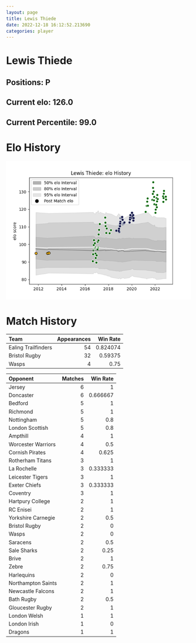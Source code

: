 ```yaml
---  
layout: page  
title: Lewis Thiede  
date: 2022-12-18 16:12:52.213690  
categories: player  
---
```

# Lewis Thiede

## Positions: P

## Current elo: 126.0

## Current Percentile: 99.0

# Elo History


![elo history](history_LewisThiede.png)
# Match History


| Team                |   Appearances |   Win Rate |
|:--------------------|--------------:|-----------:|
| Ealing Trailfinders |            54 |   0.824074 |
| Bristol Rugby       |            32 |   0.59375  |
| Wasps               |             4 |   0.75     |

| Opponent           |   Matches |   Win Rate |
|:-------------------|----------:|-----------:|
| Jersey             |         6 |   1        |
| Doncaster          |         6 |   0.666667 |
| Bedford            |         5 |   1        |
| Richmond           |         5 |   1        |
| Nottingham         |         5 |   0.8      |
| London Scottish    |         5 |   0.8      |
| Ampthill           |         4 |   1        |
| Worcester Warriors |         4 |   0.5      |
| Cornish Pirates    |         4 |   0.625    |
| Rotherham Titans   |         3 |   1        |
| La Rochelle        |         3 |   0.333333 |
| Leicester Tigers   |         3 |   1        |
| Exeter Chiefs      |         3 |   0.333333 |
| Coventry           |         3 |   1        |
| Hartpury College   |         2 |   1        |
| RC Enisei          |         2 |   1        |
| Yorkshire Carnegie |         2 |   0.5      |
| Bristol Rugby      |         2 |   0        |
| Wasps              |         2 |   0        |
| Saracens           |         2 |   0.5      |
| Sale Sharks        |         2 |   0.25     |
| Brive              |         2 |   1        |
| Zebre              |         2 |   0.75     |
| Harlequins         |         2 |   0        |
| Northampton Saints |         2 |   1        |
| Newcastle Falcons  |         2 |   1        |
| Bath Rugby         |         2 |   0.5      |
| Gloucester Rugby   |         2 |   1        |
| London Welsh       |         1 |   1        |
| London Irish       |         1 |   0        |
| Dragons            |         1 |   1        |